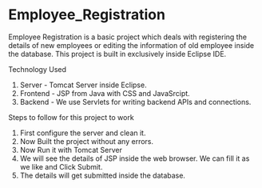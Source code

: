 # Employee_Registration

Employee Registration is a basic project which deals with registering the details of new employees or editing the information of old employee inside the database.
This project is built in exclusively inside Eclipse IDE.

Technology Used
1)  Server - Tomcat Server inside Eclipse.
2)  Frontend - JSP from Java with CSS and JavaSrcipt.
3)  Backend - We use Servlets for writing backend APIs and connections.

Steps to follow for this project to work
1)  First configure the server and clean it.
2)  Now Built the project without any errors.
3)  Now Run it with Tomcat Server
4)  We will see the details of JSP inside the web browser. We can fill it as we like and Click Submit.
5)  The details will get submitted inside the database.
